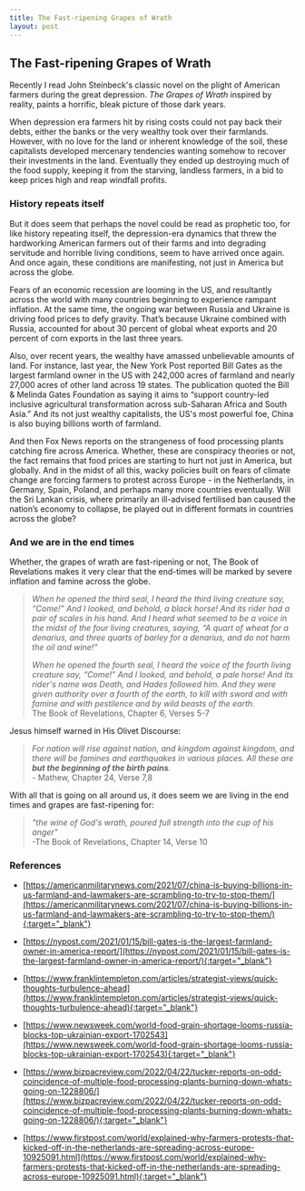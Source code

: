 ```yaml
---
title: The Fast-ripening Grapes of Wrath
layout: post
---
```




## The Fast-ripening Grapes of Wrath

Recently I read John Steinbeck's classic novel on the plight of American farmers during the great depression. *The Grapes of Wrath* inspired by reality, paints a horrific, bleak picture of those dark years. 

When depression era farmers hit by rising costs could not pay back their debts, either the banks or the very wealthy took over their farmlands. However, with no love for the land or inherent knowledge of the soil, these capitalists developed mercenary tendencies wanting somehow to recover their investments in the land. Eventually they ended up destroying much of the food supply, keeping it from the starving, landless farmers, in a bid to keep prices high and reap windfall profits.

### History repeats itself

But it does seem that perhaps the novel could be read as prophetic too, for like history repeating itself,  the depression-era dynamics that threw the hardworking American farmers out of their farms and into degrading servitude and horrible living conditions, seem to have arrived once again. And once again, these conditions are manifesting, not just in America but across the globe.

Fears of an economic recession are looming in the US, and resultantly across the world with many countries beginning to experience rampant inflation. At the same time, the ongoing war between Russia and Ukraine is driving food prices to defy gravity. That’s because Ukraine combined with Russia, accounted for about 30 percent of global wheat exports and 20 percent of corn exports in the last three years. 

Also, over recent years, the wealthy have amassed unbelievable amounts of land. For instance, last year, the New York Post reported Bill Gates as the largest farmland owner in the US with 242,000 acres of farmland and nearly 27,000 acres of other land across 19 states. The publication quoted the Bill & Melinda Gates Foundation as saying it aims to “support country-led inclusive agricultural transformation across sub-Saharan Africa and South Asia.” And its not just wealthy capitalists, the US's most powerful foe, China is also buying billions worth of farmland.

And then Fox News reports on the strangeness of food processing plants catching fire across America. Whether, these are conspiracy theories or not, the fact remains that food prices are starting to hurt not just in America, but globally. And in the midst of all this, wacky policies built on fears of  climate change are forcing farmers to protest across Europe - in the Netherlands, in Germany, Spain, Poland, and perhaps many more countries eventually.  Will the Sri Lankan crisis, where primarily an ill-advised fertilised ban caused the nation’s economy to collapse, be played out in different formats in countries across the globe?

### And we are in the end times

Whether, the grapes of wrath are fast-ripening or not, The Book of Revelations makes it very clear that the end-times will be marked by severe inflation and famine across the globe. 

>*When he opened the third seal, I heard the third living creature say, “Come!” And I looked, and behold, a black horse! And its rider had a pair of scales in his hand. And I heard what seemed to be a voice in the midst of the four living creatures, saying, “A quart of wheat for a denarius, and three quarts of barley for a denarius, and do not harm the oil and wine!”*
>
>*When he opened the fourth seal, I heard the voice of the fourth living creature say, “Come!” And I looked, and behold, a pale horse! And its rider's name was Death, and Hades followed him. And they were given authority over a fourth of the earth, to kill with sword and with famine and with pestilence and by wild beasts of the earth.*<br>The Book of Revelations, Chapter 6, Verses 5-7

Jesus himself warned in His Olivet Discourse:

>*For nation will rise against nation, and kingdom against kingdom, and there will be famines and earthquakes in various places. All these are __but the beginning of the birth pains__.*<br>
 \- Mathew, Chapter 24, Verse 7,8  

With all that is going on all around us, it does seem we are living in the end times and grapes are fast-ripening for:

>*"the wine of God's wrath, poured full strength into the cup of his anger"* <br>
\-The Book of Revelations, Chapter 14, Verse 10


### References

* [https://americanmilitarynews.com/2021/07/china-is-buying-billions-in-us-farmland-and-lawmakers-are-scrambling-to-try-to-stop-them/](https://americanmilitarynews.com/2021/07/china-is-buying-billions-in-us-farmland-and-lawmakers-are-scrambling-to-try-to-stop-them/){:target="_blank"}

* [https://nypost.com/2021/01/15/bill-gates-is-the-largest-farmland-owner-in-america-report/](https://nypost.com/2021/01/15/bill-gates-is-the-largest-farmland-owner-in-america-report/){:target="_blank"}

* [https://www.franklintempleton.com/articles/strategist-views/quick-thoughts-turbulence-ahead](https://www.franklintempleton.com/articles/strategist-views/quick-thoughts-turbulence-ahead){:target="_blank"}

* [https://www.newsweek.com/world-food-grain-shortage-looms-russia-blocks-top-ukrainian-export-1702543](https://www.newsweek.com/world-food-grain-shortage-looms-russia-blocks-top-ukrainian-export-1702543){:target="_blank"}

* [https://www.bizpacreview.com/2022/04/22/tucker-reports-on-odd-coincidence-of-multiple-food-processing-plants-burning-down-whats-going-on-1228806/](https://www.bizpacreview.com/2022/04/22/tucker-reports-on-odd-coincidence-of-multiple-food-processing-plants-burning-down-whats-going-on-1228806/){:target="_blank"}

* [https://www.firstpost.com/world/explained-why-farmers-protests-that-kicked-off-in-the-netherlands-are-spreading-across-europe-10925091.html](https://www.firstpost.com/world/explained-why-farmers-protests-that-kicked-off-in-the-netherlands-are-spreading-across-europe-10925091.html){:target="_blank"}


